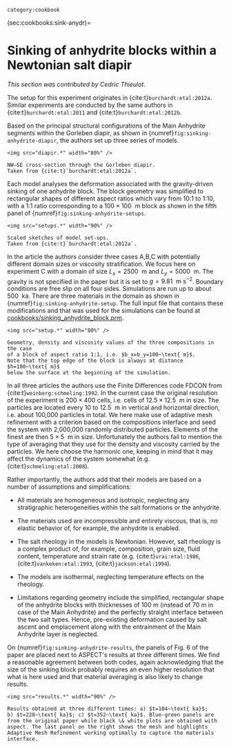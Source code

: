 ```{tags}
category:cookbook
```

(sec:cookbooks:sink-anydr)=
# Sinking of anhydrite blocks within a Newtonian salt diapir

*This section was contributed by Cedric Thieulot.*

The setup for this experiment originates in {cite:t}`burchardt:etal:2012a`.
Similar experiments are conducted by the same authors in
{cite:t}`burchardt:etal:2011` and {cite:t}`burchardt:etal:2012b`.

Based on the principal structural configurations of the Main Anhydrite segments
within the Gorleben diapir, as shown in {numref}`fig:sinking-anhydrite-diapir`,
the authors set up three series of models.

```{figure-md} fig:sinking-anhydrite-diapir
<img src="diapir.*" width="80%" />

NW–SE cross-section through the Gorleben diapir.
Taken from {cite:t}`burchardt:etal:2012a`.
```

Each model analyses the deformation associated with the gravity-driven sinking
of one anhydrite block. The block geometry was simplified to rectangular shapes
of different aspect ratios which vary from 10:1 to 1:10,
with a 1:1 ratio corresponding to a $100 \times 100~\text{ m}$ block as shown in
the fifth panel of {numref}`fig:sinking-anhydrite-setups`.

```{figure-md} fig:sinking-anhydrite-setups
<img src="setups.*" width="90%" />

Scaled sketches of model set-ups.
Taken from {cite:t}`burchardt:etal:2012a`.
```

In the article the authors consider three cases A,B,C with potentially different
domain sizes or viscosity stratification. We focus here on experiment C with a domain
of size $L_x=2500~\text{ m}$ and $L_y=5000~\text{ m}$. The gravity is not specified
in the paper but it is set to $g=9.81~\text{ m s}^{-2}$. Boundary conditions are
free slip on all four sides. Simulations are run up to about $500~\text{ ka}$.
There are three materials in the domain as shown in {numref}`fig:sinking-anhydrite-setup`.
The full input file that contains these modifications and that was used for the simulations
can be found at [cookbooks/sinking_anhydrite_block.prm](https://github.com/geodynamics/aspect/blob/main/cookbooks/sinking_of_anhydrite_block_in_salt_diapir/sinking_of_anhydrite_block_in_salt_diapir_particle_in_cell.prm).

```{figure-md} fig:sinking-anhydrite-setup
<img src="setup.*" width="80%" />

Geometry, density and viscosity values of the three compositions in the case
of a block of aspect ratio 1:1, i.e. $b_x=b_y=100~\text{ m}$.
Note that the top edge of the block is always at distance $h=100~\text{ m}$
below the surface at the beginning of the simulation.
```

In all three articles the authors use the Finite Differences code FDCON from {cite:t}`weinberg:schmeling:1992`.
In the current case the original resolution of the experiment is $200 \times 400$ cells,
i.e. cells of $12.5 \times 12.5~\text{ m}$ in size. The particles are located
every 10 to $12.5~\text{ m}$ in vertical and horizontal direction, i.e. about 100,000 particles in total.
We here make use of adaptive mesh refinement with a criterion based on the compositions interface and
seed the system with 2,000,000 randomly distributed particles. Elements of the finest are
then $5 \times 5~\text{ m}$ in size.
Unfortunately the authors fail to mention the type of averaging that they use for the density and
viscosity carried by the particles. We here choose the harmonic one, keeping in mind that
it may affect the dynamics of the system somewhat (e.g. {cite:t}`schmeling:etal:2008`).

Rather importantly, the authors add that their models are based on a number of
assumptions and simplifications:

-   All materials are homogeneous and isotropic, neglecting any stratigraphic
heterogeneities within the salt formations or the anhydrite.

-   The materials used are incompressible and entirely viscous, that is,
no elastic behavior of, for example, the anhydrite is enabled.

-   The salt rheology in the models is Newtonian. However, salt rheology is a
complex product of, for example, composition, grain size, fluid content, temperature and
strain rate (e.g. {cite:t}`urai:etal:1986`, {cite:t}`vankeken:etal:1993`, {cite:t}`jackson:etal:1994`).

-   The models are isothermal, neglecting temperature effects on the rheology.

-   Limitations regarding geometry include the simplified, rectangular shape of
the anhydrite blocks with thicknesses of 100 m (instead of 70 m in case of the Main
Anhydrite) and the perfectly straight interface between the two salt
types. Hence, pre-existing deformation caused by salt ascent and
emplacement along with the entrainment of the Main Anhydrite layer is neglected.

On {numref}`fig:sinking-anhydrite-results`, the panels of Fig. 6 of the paper
are placed next to ASPECT's results at three different times.
We find a reasonable agreement between both codes, again
acknowledging that the size of the sinking block probably requires an
even higher resolution that what is here used and that material
averaging is also likely to change results.

```{figure-md} fig:sinking-anhydrite-results
<img src="results.*" width="90%" />

Results obtained at three different times: a) $t=104~\text{ ka}$;
b) $t=228~\text{ ka}$; c) $t=352~\text{ ka}$. Blue-green panels are
from the original paper while black \& white plots are obtained with
aspect. The last panel on the right shows the mesh and highlights
Adaptive Mesh Refinement working optimally to capture the materials interface.
```
